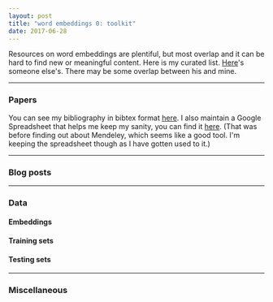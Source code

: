 ```yaml
---
layout: post
title: "word embeddings 0: toolkit"
date: 2017-06-28
---
```


Resources on word embeddings are plentiful, but most overlap and it can be hard to find new or meaningful content. Here is my curated list. [Here](https://github.com/Hironsan/awesome-embedding-models)'s someone else's. There may be some overlap between his and mine. 

---
### Papers


You can see my bibliography in bibtex format [here](/report.bib). I also maintain a Google Spreadsheet that helps me keep my sanity, you can find it [here](https://docs.google.com/spreadsheets/d/1UR2J7MvkZ5xuGmp7l0F6hMJoEWjWhYsC0JCCWnUfZe4/edit?usp=sharing). (That was before finding out about Mendeley, which seems like a good tool. I'm keeping the spreadsheet though as I have gotten used to it.)


---
### Blog posts



---
### Data


#### Embeddings
#### Training sets
#### Testing sets

---
### Miscellaneous
